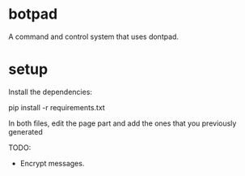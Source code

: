 # botpad
A command and control system that uses dontpad.

# setup

Install the dependencies:

pip install -r requirements.txt

In both files, edit the page part and add the ones that you previously generated

TODO:

- Encrypt messages.
